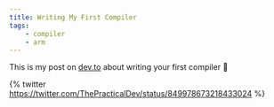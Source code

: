 ```yaml
---
title: Writing My First Compiler
tags:
    - compiler
    - arm
---
```

This is my post on [dev.to](https://dev.to) about writing your first compiler 💪

{% twitter https://twitter.com/ThePracticalDev/status/849978673218433024 %}
